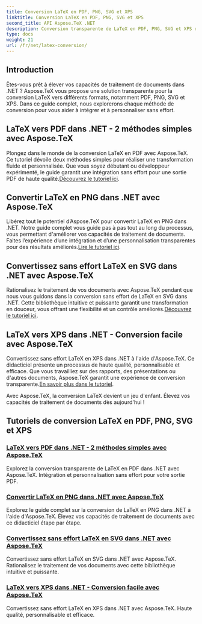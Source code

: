 ```yaml
---
title: Conversion LaTeX en PDF, PNG, SVG et XPS
linktitle: Conversion LaTeX en PDF, PNG, SVG et XPS
second_title: API Aspose.TeX .NET
description: Conversion transparente de LaTeX en PDF, PNG, SVG et XPS dans .NET avec Aspose.TeX. Intégration sans effort pour une sortie PDF personnalisée et de haute qualité.
type: docs
weight: 21
url: /fr/net/latex-conversion/
---
```

## Introduction

Êtes-vous prêt à élever vos capacités de traitement de documents dans .NET ? Aspose.TeX vous propose une solution transparente pour la conversion LaTeX vers différents formats, notamment PDF, PNG, SVG et XPS. Dans ce guide complet, nous explorerons chaque méthode de conversion pour vous aider à intégrer et à personnaliser sans effort.

## LaTeX vers PDF dans .NET - 2 méthodes simples avec Aspose.TeX

 Plongez dans le monde de la conversion LaTeX en PDF avec Aspose.TeX. Ce tutoriel dévoile deux méthodes simples pour réaliser une transformation fluide et personnalisée. Que vous soyez débutant ou développeur expérimenté, le guide garantit une intégration sans effort pour une sortie PDF de haute qualité.[Découvrez le tutoriel ici](./to-pdf/).

## Convertir LaTeX en PNG dans .NET avec Aspose.TeX

 Libérez tout le potentiel d’Aspose.TeX pour convertir LaTeX en PNG dans .NET. Notre guide complet vous guide pas à pas tout au long du processus, vous permettant d'améliorer vos capacités de traitement de documents. Faites l’expérience d’une intégration et d’une personnalisation transparentes pour des résultats améliorés.[Lire le tutoriel ici](./to-png/).

## Convertissez sans effort LaTeX en SVG dans .NET avec Aspose.TeX

 Rationalisez le traitement de vos documents avec Aspose.TeX pendant que nous vous guidons dans la conversion sans effort de LaTeX en SVG dans .NET. Cette bibliothèque intuitive et puissante garantit une transformation en douceur, vous offrant une flexibilité et un contrôle améliorés.[Découvrez le tutoriel ici](./to-svg/).

## LaTeX vers XPS dans .NET - Conversion facile avec Aspose.TeX

 Convertissez sans effort LaTeX en XPS dans .NET à l'aide d'Aspose.TeX. Ce didacticiel présente un processus de haute qualité, personnalisable et efficace. Que vous travailliez sur des rapports, des présentations ou d'autres documents, Aspose.TeX garantit une expérience de conversion transparente.[En savoir plus dans le tutoriel](./to-xps/).

Avec Aspose.TeX, la conversion LaTeX devient un jeu d'enfant. Élevez vos capacités de traitement de documents dès aujourd'hui !
## Tutoriels de conversion LaTeX en PDF, PNG, SVG et XPS
### [LaTeX vers PDF dans .NET - 2 méthodes simples avec Aspose.TeX](./to-pdf/)
Explorez la conversion transparente de LaTeX en PDF dans .NET avec Aspose.TeX. Intégration et personnalisation sans effort pour votre sortie PDF.
### [Convertir LaTeX en PNG dans .NET avec Aspose.TeX](./to-png/)
Explorez le guide complet sur la conversion de LaTeX en PNG dans .NET à l'aide d'Aspose.TeX. Élevez vos capacités de traitement de documents avec ce didacticiel étape par étape.
### [Convertissez sans effort LaTeX en SVG dans .NET avec Aspose.TeX](./to-svg/)
Convertissez sans effort LaTeX en SVG dans .NET avec Aspose.TeX. Rationalisez le traitement de vos documents avec cette bibliothèque intuitive et puissante.
### [LaTeX vers XPS dans .NET - Conversion facile avec Aspose.TeX](./to-xps/)
Convertissez sans effort LaTeX en XPS dans .NET avec Aspose.TeX. Haute qualité, personnalisable et efficace.